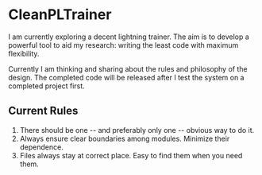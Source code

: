# CleanPLTrainer

I am currently exploring a decent lightning trainer. The aim is to develop a powerful tool to aid my research: writing the least code with maximum flexibility.

Currently I am thinking and sharing about the rules and philosophy of the design. The completed code will be released after I test the system on a completed project first.

## Current Rules
1. There should be one -- and preferably only one -- obvious way to do it.
2. Always ensure clear boundaries among modules. Minimize their dependence.
3. Files always stay at correct place. Easy to find them when you need them.